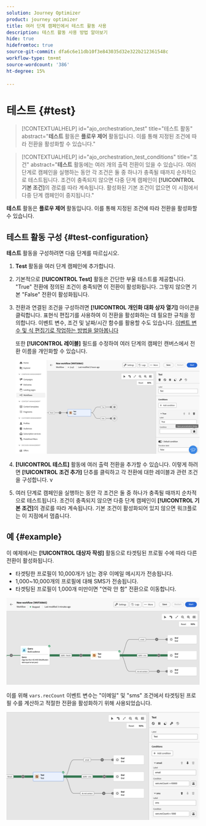 ```yaml
---
solution: Journey Optimizer
product: journey optimizer
title: 여러 단계 캠페인에서 테스트 활동 사용
description: 테스트 활동 사용 방법 알아보기
hide: true
hidefromtoc: true
source-git-commit: dfa6c6e11db10f3e843035d32e322b212361548c
workflow-type: tm+mt
source-wordcount: '386'
ht-degree: 15%

---
```


# 테스트 {#test}

>[!CONTEXTUALHELP]
>id="ajo_orchestration_test"
>title="테스트 활동"
>abstract="**테스트** 활동은 **플로우 제어** 활동입니다. 이를 통해 지정된 조건에 따라 전환을 활성화할 수 있습니다."

>[!CONTEXTUALHELP]
>id="ajo_orchestration_test_conditions"
>title="조건"
>abstract="**테스트** 활동에는 여러 개의 출력 전환이 있을 수 있습니다. 여러 단계로 캠페인을 실행하는 동안 각 조건은 둘 중 하나가 충족될 때까지 순차적으로 테스트됩니다. 조건이 충족되지 않으면 다중 단계 캠페인이 **[!UICONTROL 기본 조건]**&#x200B;의 경로를 따라 계속됩니다. 활성화된 기본 조건이 없으면 이 시점에서 다중 단계 캠페인이 중지됩니다."

**테스트** 활동은 **플로우 제어** 활동입니다. 이를 통해 지정된 조건에 따라 전환을 활성화할 수 있습니다.

## 테스트 활동 구성 {#test-configuration}

**테스트** 활동을 구성하려면 다음 단계를 따르십시오.

1. **Test** 활동을 여러 단계 캠페인에 추가합니다.

1. 기본적으로 **[!UICONTROL Test]** 활동은 간단한 부울 테스트를 제공합니다. &quot;True&quot; 전환에 정의된 조건이 충족되면 이 전환이 활성화됩니다. 그렇지 않으면 기본 &quot;False&quot; 전환이 활성화됩니다.

1. 전환과 연결된 조건을 구성하려면 **[!UICONTROL 개인화 대화 상자 열기]** 아이콘을 클릭합니다. 표현식 편집기를 사용하여 이 전환을 활성화하는 데 필요한 규칙을 정의합니다. 이벤트 변수, 조건 및 날짜/시간 함수를 활용할 수도 있습니다. [이벤트 변수 및 식 편집기로 작업하는 방법을 알아봅니다](../event-variables.md)

   또한 **[!UICONTROL 레이블]** 필드를 수정하여 여러 단계의 캠페인 캔버스에서 전환 이름을 개인화할 수 있습니다.

   ![](../assets/workflow-test-default.png)

1. **[!UICONTROL 테스트]** 활동에 여러 출력 전환을 추가할 수 있습니다. 이렇게 하려면 **[!UICONTROL 조건 추가]** 단추를 클릭하고 각 전환에 대한 레이블과 관련 조건을 구성합니다.
v
1. 여러 단계로 캠페인을 실행하는 동안 각 조건은 둘 중 하나가 충족될 때까지 순차적으로 테스트됩니다. 조건이 충족되지 않으면 다중 단계 캠페인이 **[!UICONTROL 기본 조건]**&#x200B;의 경로를 따라 계속됩니다. 기본 조건이 활성화되어 있지 않으면 워크플로는 이 지점에서 멈춥니다.

## 예 {#example}

이 예제에서는 **[!UICONTROL 대상자 작성]** 활동으로 타겟팅된 프로필 수에 따라 다른 전환이 활성화됩니다.

* 타겟팅한 프로필이 10,000개가 넘는 경우 이메일 메시지가 전송됩니다.
* 1,000~10,000개의 프로필에 대해 SMS가 전송됩니다.
* 타겟팅된 프로필이 1,000개 미만이면 &quot;연락 안 함&quot; 전환으로 이동합니다.

![](../assets/workflow-test-example.png)

이를 위해 `vars.recCount` 이벤트 변수는 &quot;이메일&quot; 및 &quot;sms&quot; 조건에서 타겟팅된 프로필 수를 계산하고 적절한 전환을 활성화하기 위해 사용되었습니다.

![](../assets/workflow-test-example-config.png)
